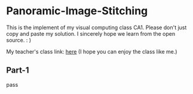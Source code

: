 # Panoramic-Image-Stitching
This is the implement of my visual computing class CA1. Please don't just copy and paste my solution. I sincerely hope we learn from the open source. : )

My teacher's class link: [here](https://tanrobby.github.io/teaching/ece_visual/index.html) (I hope you can enjoy the class like me.)

## Part-1

pass

